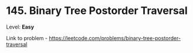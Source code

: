 # 145. Binary Tree Postorder Traversal

Level: **Easy**

Link to problem - https://leetcode.com/problems/binary-tree-postorder-traversal
